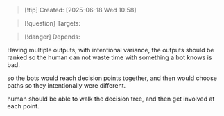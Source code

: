 
>[!tip] Created: [2025-06-18 Wed 10:58]

>[!question] Targets: 

>[!danger] Depends: 

Having multiple outputs, with intentional variance, the outputs should be ranked so the human can not waste time with something a bot knows is bad.

so the bots would reach decision points together, and then would choose paths so they intentionally were different.

human should be able to walk the decision tree, and then get involved at each point.